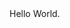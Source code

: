 <!doctype html>

<html lang="en">
<head>
  <meta charset="utf-8">

  <title>Hello World</title>
  <meta name="description" content="Index page for personal website">
</head>

<body>
  Hello World.
</body>
</html>
